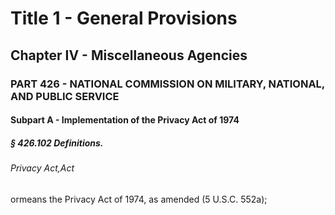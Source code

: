 
# Title 1 - General Provisions
## Chapter IV - Miscellaneous Agencies
### PART 426 - NATIONAL COMMISSION ON MILITARY, NATIONAL, AND PUBLIC SERVICE
#### Subpart A - Implementation of the Privacy Act of 1974
##### § 426.102 Definitions.
###### Privacy Act,Act

ormeans the Privacy Act of 1974, as amended (5 U.S.C. 552a);
